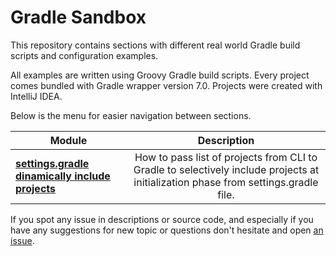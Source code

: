 # Gradle Sandbox

This repository contains sections with different real world Gradle build scripts and configuration examples. 

All examples are written using Groovy Gradle build scripts. Every project comes bundled with Gradle wrapper version 7.0. 
Projects were created with IntelliJ IDEA.

Below is the menu for easier navigation between sections.

|    Module     |  Description  |
| ------------- |:-------------:| 
| **[settings.gradle dinamically include projects](dinamically-include-exclude-sub-projects/)** | How to pass list of projects from CLI to Gradle to selectively include projects at initialization phase from settings.gradle file. |

If you spot any issue in descriptions or source code, and especially if you have any suggestions for new topic or questions don't hesitate and open [an issue](https://github.com/rivancic/gradle-sandbox/issues/new).
